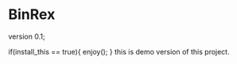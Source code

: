# BinRex

version 0.1;

if(install_this == true){
  enjoy();
}
this is demo version of this project.
